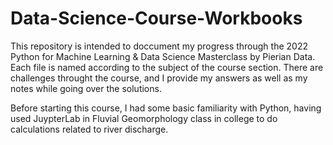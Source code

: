# Data-Science-Course-Workbooks
This repository is intended to doccument my progress through the 2022 Python for Machine Learning & Data Science Masterclass by Pierian Data. Each file is named according to the subject of the course section. There are challenges throught the course, and I provide my answers as well as my notes while going over the solutions.

Before starting this course, I had some basic familiarity with Python, having used JuypterLab in Fluvial Geomorphology class in college to do calculations related to river discharge.
